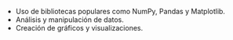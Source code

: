 - Uso de bibliotecas populares como NumPy, Pandas y Matplotlib.
- Análisis y manipulación de datos.
- Creación de gráficos y visualizaciones.